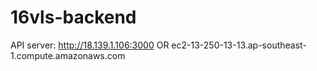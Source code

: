 # 16vls-backend
API server:
http://18.139.1.106:3000
OR
ec2-13-250-13-13.ap-southeast-1.compute.amazonaws.com
